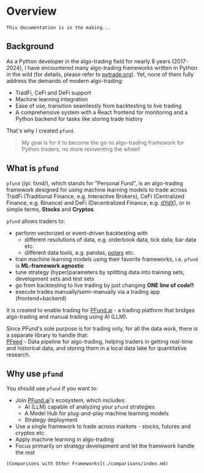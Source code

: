 # Overview

```{warning} 
This documentation is in the making...
```

## Background
As a Python developer in the algo-trading field for nearly 8 years (2017-2024), I have encountered many algo-trading frameworks written in Python in the wild (for details, please refer to [pytrade.org](https://pytrade.org)). Yet, none of them fully address the demands of modern algo-trading:
- TradFi, CeFi and DeFi support
- Machine learning integration
- Ease of use, transition seamlessly from backtesting to live trading
- A comprehensive system with a React frontend for monitoring and a Python backend for tasks like storing trade history

That's why I created `pfund`.
> My goal is for it to become the go-to algo-trading framework for Python traders, no more  reinventing the wheel!


## What is `pfund`
`pfund` (/piː fʌnd/), which stands for "Personal Fund", is an algo-trading framework designed for using machine learning models to trade across TradFi (Traditional Finance, e.g. Interactive Brokers), CeFi (Centralized Finance, e.g. Binance) and DeFi (Decentralized Finance, e.g. [dYdX](https://dydx.exchange)), or in simple terms, **Stocks** and **Cryptos**.

`pfund` allows traders to:
- perform vectorized or event-driven backtesting with
  - different resolutions of data, e.g. orderbook data, tick data, bar data etc.
  - different data tools, e.g. pandas, [polars](https://pola.rs/) etc.
- train machine learning models using their favorite frameworks, i.e. `pfund` is **ML-framework agnostic**
- tune strategy (hyper)parameters by splitting data into training sets, development sets and test sets
- go from backtesting to live trading by just changing **ONE line of code!!**
- execute trades manually/semi-manually via a trading app (frontend+backend)

It is created to enable trading for [PFund.ai](https://pfund.ai) - a trading platform that bridges algo-trading and manual trading using AI (LLM).

Since PFund's sole purpose is for trading only, for all the data work, there is a separate library to handle that: \
[PFeed](https://github.com/PFund-Software-Ltd/pfeed) - Data pipeline for algo-trading, helping traders in getting real-time and historical data, and storing them in a local data lake for quantitative research.


## Why use `pfund`

You should use `pfund` if you want to:
- Join [PFund.ai](https://pfund.ai)'s ecosystem, which includes:
    - AI (LLM) capable of analyzing your `pfund` strategies
    - A Model Hub for plug-and-play machine learning models
    - Strategy deployment
- Use a single framework to trade across markets - stocks, futures and cryptos etc.
- Apply machine learning in algo-trading
- Focus primarily on strategy development and let the framework handle the rest


```{seealso}
[Comparisons with Other Frameworks](./comparisons/index.md)
```

<!-- 
## Table of Contents

```{tableofcontents}
```
 -->
